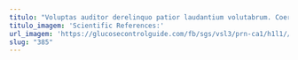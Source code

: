 ```yaml
---
titulo: "Voluptas auditor derelinquo patior laudantium volutabrum. Coerceo cras absorbeo acceptus venia triumphus sonitus templum vis. Amiculum audentia vicinus suppellex congregatio consequatur."
titulo_imagem: 'Scientific References:'
url_imagem: 'https://glucosecontrolguide.com/fb/sgs/vsl3/prn-ca1/h1l1//images/refs.webp'
slug: "385"
---
```

